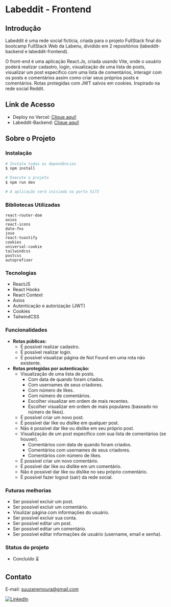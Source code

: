 # Labeddit - Frontend

## Introdução

Labeddit é uma rede social fictícia, criada para o projeto FullStack final do bootcamp FullStack Web da Labenu, dividido em 2 repositórios (labeddit-backend e labeddit-frontend).

O front-end é uma aplicação React.Js, criada usando Vite, onde o usuário poderá realizar cadastro, login, visualização de uma lista de posts, visualizar um post específico com uma lista de comentários, interagir com os posts e comentários assim como criar seus próprios posts e comentários. Rotas protegidas com JWT salvos em cookies. Inspirado na rede social Reddit.

## Link de Acesso

- Deploy no Vercel: [Clique aqui!](https://labeddit-frontend-suuzanemoura.vercel.com)
- Labeddit-Backend: [Clique aqui!](https://github.com/suuzanemoura/labeddit-backend)

## Sobre o Projeto

### Instalação

```bash
# Instale todas as dependências
$ npm install

# Execute o projeto
$ npm run dev

# A aplicação será iniciada na porta 5173
```

### Bibliotecas Utilizadas

```
react-router-dom
axios
react-icons
date-fns
jose
react-toastify
cookies
universal-cookie
tailwindcss
postcss
autoprefixer
```

### Tecnologias

- ReactJS
- React Hooks
- React Context
- Axios
- Autenticação e autorização (JWT)
- Cookies
- TailwindCSS

### Funcionalidades

- **Rotas públicas:**
  - É possível realizar cadastro.
  - É possível realizar login.
  - É possível visualizar página de Not Found em uma rota não existente.
- **Rotas protegidas por autenticação:**
  - Visualização de uma lista de posts.
    - Com data de quando foram criados.
    - Com usernames de seus criadores.
    - Com número de likes.
    - Com número de comentários.
    - Escolher visualizar em ordem de mais recentes.
    - Escolher visualizar em ordem de mais populares (baseado no número de likes).
  - É possível criar um novo post.
  - É possível dar like ou dislike em qualquer post.
  - Não é possível dar like ou dislike em seu próprio post.
  - Visualização de um post específico com sua lista de comentários (se houver).
    - Comentários com data de quando foram criados.
    - Comentários com usernames de seus criadores.
    - Comentários com número de likes.
  - É possível criar um novo comentário.
  - É possível dar like ou dislike em um comentário.
  - Não é possível dar like ou dislike no seu próprio comentário.
  - É possível fazer logout (sair) da rede social.

### Futuras melhorias

- Ser possível excluir um post.
- Ser possível excluir um comentário.
- Visulizar página com informações do usuário.
- Ser possível excluir sua conta.
- Ser possível editar um post.
- Ser possível editar um comentário.
- Ser possível editar informações de usuário (username, email e senha).

### Status do projeto

- Concluído ⏳

## Contato

E-mail: suuzanemoura@gmail.com

[![LinkedIn](https://img.shields.io/badge/LinkedIn-0077B5?style=for-the-badge&logo=linkedin&logoColor=white)](https://www.linkedin.com/in/suuzanemoura/)
